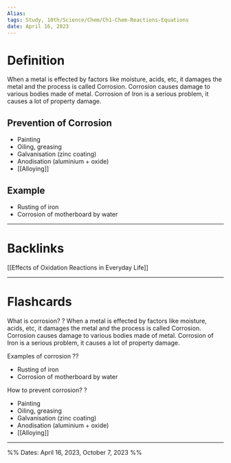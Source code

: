 ```yaml
---
Alias:
tags: Study, 10th/Science/Chem/Ch1-Chem-Reactions-Equations
date: April 16, 2023
---
```

# Definition
When a metal is effected by factors like moisture, acids, etc, it damages the metal and the process is called Corrosion.
Corrosion causes damage to various bodies made of metal. Corrosion of Iron is a serious problem, it causes a lot of property damage.
## Prevention of Corrosion
- Painting
- Oiling, greasing
- Galvanisation (zinc coating)
- Anodisation (aluminium + oxide)
- [[Alloying]]
## Example
- Rusting of iron
- Corrosion of motherboard by water

---
# Backlinks

[[Effects of Oxidation Reactions in Everyday Life]]

---
# Flashcards

What is corrosion?
?
When a metal is effected by factors like moisture, acids, etc, it damages the metal and the process is called Corrosion.
Corrosion causes damage to various bodies made of metal. Corrosion of Iron is a serious problem, it causes a lot of property damage.
<!--SR:!2024-03-20,125,200-->

Examples of corrosion
??
- Rusting of iron
- Corrosion of motherboard by water
<!--SR:!2024-10-21,360,260!2025-05-06,497,280-->

How to prevent corrosion?
?
- Painting
- Oiling, greasing
- Galvanisation (zinc coating)
- Anodisation (aluminium + oxide)
- [[Alloying]]
<!--SR:!2024-09-15,213,294-->

---

%%
Dates: April 16, 2023, October 7, 2023
%%